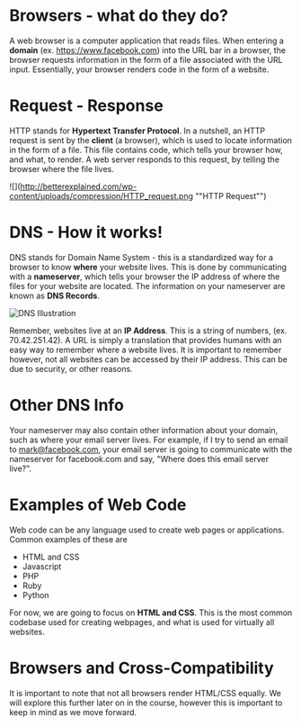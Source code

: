 
# Browsers - what do they do?
A web browser is a computer application that reads files. When entering a **domain** (ex. https://www.facebook.com) into the URL bar in a browser, the browser requests information in the form of a file associated with the URL input. Essentially, your browser renders code in the form of a website. 

# Request - Response
HTTP stands for **Hypertext Transfer Protocol**. In a nutshell, an HTTP request is sent by the **client** (a browser), which is used to locate information in the form of a file. This file contains code, which tells your browser how, and what, to render. A web server responds to this request, by telling the browser where the file lives. 

![](http://betterexplained.com/wp-content/uploads/compression/HTTP_request.png ""HTTP Request"")

# DNS - How it works!

DNS stands for Domain Name System - this is a standardized way for a browser to know **where** your website lives. This is done by communicating with a **nameserver**, which tells your browser the IP address of where the files for your website are located. The information on your nameserver are known as **DNS Records**. 

![](https://s.hswstatic.com/gif/dns-rev-1.gif "DNS Illustration")

Remember, websites live at an **IP Address**. This is a string of numbers, (ex. 70.42.251.42). A URL is simply a translation that provides humans with an easy way to remember where a website lives. It is important to remember however, not all websites can be accessed by their IP address. This can be due to security, or other reasons. 

# Other DNS Info
Your nameserver may also contain other information about your domain, such as where your email server lives. For example, if I try to send an email to mark@facebook.com, your email server is going to communicate with the nameserver for facebook.com and say, "Where does this email server live?". 

# Examples of Web Code
Web code can be any language used to create web pages or applications. Common examples of these are

* HTML and CSS
* Javascript
* PHP
* Ruby
* Python

For now, we are going to focus on **HTML and CSS**. This is the most common codebase used for creating webpages, and what is used for virtually all websites. 

# Browsers and Cross-Compatibility
It is important to note that not all browsers render HTML/CSS equally. We will explore this further later on in the course, however this is important to keep in mind as we move forward.


